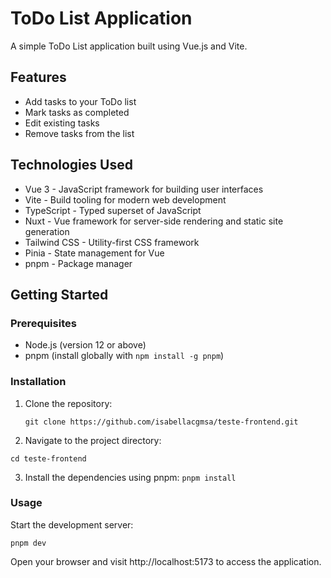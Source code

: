 # ToDo List Application

A simple ToDo List application built using Vue.js and Vite.

## Features

- Add tasks to your ToDo list
- Mark tasks as completed
- Edit existing tasks
- Remove tasks from the list

## Technologies Used

- Vue 3 - JavaScript framework for building user interfaces
- Vite - Build tooling for modern web development
- TypeScript - Typed superset of JavaScript
- Nuxt - Vue framework for server-side rendering and static site generation
- Tailwind CSS - Utility-first CSS framework
- Pinia - State management for Vue
- pnpm - Package manager

## Getting Started

### Prerequisites

- Node.js (version 12 or above)
- pnpm (install globally with `npm install -g pnpm`)

### Installation

1. Clone the repository:

   ```
   git clone https://github.com/isabellacgmsa/teste-frontend.git
2. Navigate to the project directory:

 ```cd teste-frontend```

3. Install the dependencies using pnpm:
```pnpm install```

### Usage
Start the development server:

```pnpm dev```

Open your browser and visit http://localhost:5173 to access the application.

